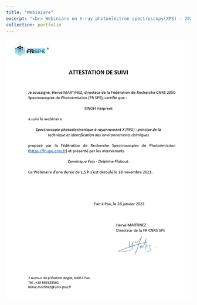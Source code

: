 ```yaml
---
title: "Webiniare"
excerpt: "<br> Webiniare on X-ray photoelectron spectroscopy(XPS) - 2021 <br/>"
collection: portfolio
---
```


<img src='/certificates/c3.jpg'>


